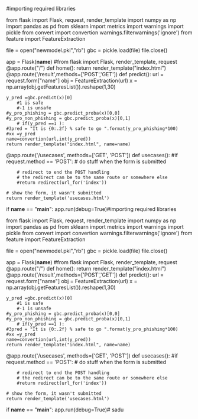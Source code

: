 #importing required libraries

from flask import Flask, request, render_template
import numpy as np
import pandas as pd
from sklearn import metrics
import warnings
import pickle
from convert import convertion
warnings.filterwarnings('ignore')
from feature import FeatureExtraction

file = open("newmodel.pkl","rb")
gbc = pickle.load(file)
file.close()


app = Flask(__name__)
#from flask import Flask, render_template, request
@app.route("/")
def home():
    return render_template("index.html")
@app.route('/result',methods=['POST','GET'])
def predict():
    url = request.form["name"]
    obj = FeatureExtraction(url)
    x = np.array(obj.getFeaturesList()).reshape(1,30)

    y_pred =gbc.predict(x)[0]
        #1 is safe
        #-1 is unsafe
    #y_pro_phishing = gbc.predict_proba(x)[0,0]
    #y_pro_non_phishing = gbc.predict_proba(x)[0,1]
        # if(y_pred ==1 ):
    #3pred = "It is {0:.2f} % safe to go ".format(y_pro_phishing*100)
    #xx =y_pred
    name=convertion(url,int(y_pred))
    return render_template("index.html", name=name)
@app.route('/usecases', methods=['GET', 'POST'])
def usecases():
    #if request.method == 'POST':
        # do stuff when the form is submitted

        # redirect to end the POST handling
        # the redirect can be to the same route or somewhere else
        #return redirect(url_for('index'))

    # show the form, it wasn't submitted
    return render_template('usecases.html')
if __name__ == "__main__":
    app.run(debug=True)#importing required libraries

from flask import Flask, request, render_template
import numpy as np
import pandas as pd
from sklearn import metrics
import warnings
import pickle
from convert import convertion
warnings.filterwarnings('ignore')
from feature import FeatureExtraction

file = open("newmodel.pkl","rb")
gbc = pickle.load(file)
file.close()


app = Flask(__name__)
#from flask import Flask, render_template, request
@app.route("/")
def home():
    return render_template("index.html")
@app.route('/result',methods=['POST','GET'])
def predict():
    url = request.form["name"]
    obj = FeatureExtraction(url)
    x = np.array(obj.getFeaturesList()).reshape(1,30)

    y_pred =gbc.predict(x)[0]
        #1 is safe
        #-1 is unsafe
    #y_pro_phishing = gbc.predict_proba(x)[0,0]
    #y_pro_non_phishing = gbc.predict_proba(x)[0,1]
        # if(y_pred ==1 ):
    #3pred = "It is {0:.2f} % safe to go ".format(y_pro_phishing*100)
    #xx =y_pred
    name=convertion(url,int(y_pred))
    return render_template("index.html", name=name)
@app.route('/usecases', methods=['GET', 'POST'])
def usecases():
    #if request.method == 'POST':
        # do stuff when the form is submitted

        # redirect to end the POST handling
        # the redirect can be to the same route or somewhere else
        #return redirect(url_for('index'))

    # show the form, it wasn't submitted
    return render_template('usecases.html')
if __name__ == "__main__":
    app.run(debug=True)# sadu
